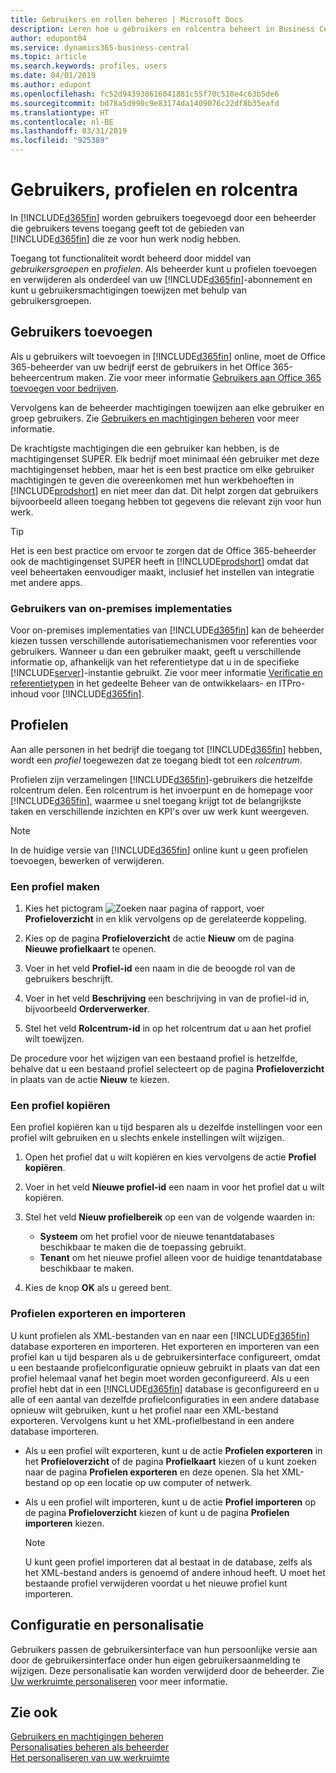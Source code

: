 ```yaml
---
title: Gebruikers en rollen beheren | Microsoft Docs
description: Leren hoe u gebruikers en rolcentra beheert in Business Central.
author: edupont04
ms.service: dynamics365-business-central
ms.topic: article
ms.search.keywords: profiles, users
ms.date: 04/01/2019
ms.author: edupont
ms.openlocfilehash: fc52d943938616041881c55f70c510e4c63b5de6
ms.sourcegitcommit: bd78a5d990c9e83174da1409076c22df8b35eafd
ms.translationtype: HT
ms.contentlocale: nl-BE
ms.lasthandoff: 03/31/2019
ms.locfileid: "925389"
---
```

# <a name="understanding-users-profiles-and-role-centers"></a>Gebruikers, profielen en rolcentra

In [!INCLUDE[d365fin](includes/d365fin_md.md)] worden gebruikers toegevoegd door een beheerder die gebruikers tevens toegang geeft tot de gebieden van [!INCLUDE[d365fin](includes/d365fin_md.md)] die ze voor hun werk nodig hebben.  

Toegang tot functionaliteit wordt beheerd door middel van *gebruikersgroepen* en *profielen*. Als beheerder kunt u profielen toevoegen en verwijderen als onderdeel van uw [!INCLUDE[d365fin](includes/d365fin_md.md)]-abonnement en kunt u gebruikersmachtigingen toewijzen met behulp van gebruikersgroepen.  

## <a name="adding-users"></a>Gebruikers toevoegen

Als u gebruikers wilt toevoegen in [!INCLUDE[d365fin](includes/d365fin_md.md)] online, moet de Office 365-beheerder van uw bedrijf eerst de gebruikers in het Office 365-beheercentrum maken. Zie voor meer informatie [Gebruikers aan Office 365 toevoegen voor bedrijven](https://aka.ms/CreateOffice365Users).

Vervolgens kan de beheerder machtigingen toewijzen aan elke gebruiker en groep gebruikers. Zie [Gebruikers en machtigingen beheren](ui-how-users-permissions.md) voor meer informatie.  

De krachtigste machtigingen die een gebruiker kan hebben, is de machtigingenset SUPER. Elk bedrijf moet minimaal één gebruiker met deze machtigingenset hebben, maar het is een best practice om elke gebruiker machtigingen te geven die overeenkomen met hun werkbehoeften in [!INCLUDE[prodshort](includes/prodshort.md)] en niet meer dan dat. Dit helpt zorgen dat gebruikers bijvoorbeeld alleen toegang hebben tot gegevens die relevant zijn voor hun werk.  

> [!TIP]
> Het is een best practice om ervoor te zorgen dat de Office 365-beheerder ook de machtigingenset SUPER heeft in [!INCLUDE[prodshort](includes/prodshort.md)] omdat dat veel beheertaken eenvoudiger maakt, inclusief het instellen van integratie met andere apps.

### <a name="users-of-on-premises-deployments"></a>Gebruikers van on-premises implementaties

Voor on-premises implementaties van [!INCLUDE[d365fin](includes/d365fin_md.md)] kan de beheerder kiezen tussen verschillende autorisatiemechanismen voor referenties voor gebruikers. Wanneer u dan een gebruiker maakt, geeft u verschillende informatie op, afhankelijk van het referentietype dat u in de specifieke [!INCLUDE[server](includes/server.md)]-instantie gebruikt. Zie voor meer informatie [Verificatie en referentietypen](/dynamics365/business-central/dev-itpro/administration/users-credential-types) in het gedeelte Beheer van de ontwikkelaars- en ITPro-inhoud voor [!INCLUDE[d365fin](includes/d365fin_md.md)].  

## <a name="profiles"></a>Profielen

Aan alle personen in het bedrijf die toegang tot [!INCLUDE[d365fin](includes/d365fin_md.md)] hebben, wordt een *profiel* toegewezen dat ze toegang biedt tot een *rolcentrum*.

Profielen zijn verzamelingen [!INCLUDE[d365fin](includes/d365fin_md.md)]-gebruikers die hetzelfde rolcentrum delen. Een rolcentrum is het invoerpunt en de homepage voor [!INCLUDE[d365fin](includes/d365fin_md.md)], waarmee u snel toegang krijgt tot de belangrijkste taken en verschillende inzichten en KPI's over uw werk kunt weergeven.  

> [!NOTE]  
>  In de huidige versie van [!INCLUDE[d365fin](includes/d365fin_md.md)] online kunt u geen profielen toevoegen, bewerken of verwijderen.  

### <a name="CreateProfile"></a>Een profiel maken

1.  Kies het pictogram ![Zoeken naar pagina of rapport](media/ui-search/search_small.png "pictogram Zoeken naar pagina of rapport"), voer **Profieloverzicht** in en klik vervolgens op de gerelateerde koppeling.  

2.  Kies op de pagina **Profieloverzicht** de actie **Nieuw** om de pagina **Nieuwe profielkaart** te openen.  

3.  Voer in het veld **Profiel-id** een naam in die de beoogde rol van de gebruikers beschrijft.  

4.  Voer in het veld **Beschrijving** een beschrijving in van de profiel-id in, bijvoorbeeld **Orderverwerker**.  

5.  Stel het veld **Rolcentrum-id** in op het rolcentrum dat u aan het profiel wilt toewijzen.  

De procedure voor het wijzigen van een bestaand profiel is hetzelfde, behalve dat u een bestaand profiel selecteert op de pagina **Profieloverzicht** in plaats van de actie **Nieuw** te kiezen.  


### <a name="copy-a-profile"></a>Een profiel kopiëren
Een profiel kopiëren kan u tijd besparen als u dezelfde instellingen voor een profiel wilt gebruiken en u slechts enkele instellingen wilt wijzigen.

1.  Open het profiel dat u wilt kopiëren en kies vervolgens de actie **Profiel kopiëren**.

2.  Voer in het veld **Nieuwe profiel-id** een naam in voor het profiel dat u wilt kopiëren.

3.  Stel het veld **Nieuw profielbereik** op een van de volgende waarden in:

    - **Systeem** om het profiel voor de nieuwe tenantdatabases beschikbaar te maken die de toepassing gebruikt.
    - **Tenant** om het nieuwe profiel alleen voor de huidige tenantdatabase beschikbaar te maken.
4. Kies de knop **OK** als u gereed bent.

### <a name="ExportImportProfile"></a>Profielen exporteren en importeren

U kunt profielen als XML-bestanden van en naar een [!INCLUDE[d365fin](includes/d365fin_md.md)] database exporteren en importeren. Het exporteren en importeren van een profiel kan u tijd besparen als u de gebruikersinterface configureert, omdat u een bestaande profielconfiguratie opnieuw gebruikt in plaats van dat een profiel helemaal vanaf het begin moet worden geconfigureerd. Als u een profiel hebt dat in een [!INCLUDE[d365fin](includes/d365fin_md.md)] database is geconfigureerd en u alle of een aantal van dezelfde profielconfiguraties in een andere database opnieuw wilt gebruiken, kunt u het profiel naar een XML-bestand exporteren. Vervolgens kunt u het XML-profielbestand in een andere database importeren.

-   Als u een profiel wilt exporteren, kunt u de actie **Profielen exporteren** in het **Profieloverzicht** of de pagina **Profielkaart** kiezen of u kunt zoeken naar de pagina **Profielen exporteren** en deze openen. Sla het XML-bestand op op een locatie op uw computer of netwerk.

-   Als u een profiel wilt importeren, kunt u de actie **Profiel importeren** op de pagina **Profieloverzicht** kiezen of kunt u de pagina **Profielen importeren** kiezen. 

    > [!NOTE]  
    >  U kunt geen profiel importeren dat al bestaat in de database, zelfs als het XML-bestand anders is genoemd of andere inhoud heeft. U moet het bestaande profiel verwijderen voordat u het nieuwe profiel kunt importeren.


## <a name="configuration-and-personalization"></a>Configuratie en personalisatie
<!--The concept of UI customization in [!INCLUDE[d365fin](includes/d365fin_md.md)] is divided in two:  

-   Configuration, performed by the administrator  

-   Personalization, performed by users  

The administrator configures the user interface for multiple users by customizing the user interface for a profile that the users are assigned to.  -->

Gebruikers passen de gebruikersinterface van hun persoonlijke versie aan door de gebruikersinterface onder hun eigen gebruikersaanmelding te wijzigen. Deze personalisatie kan worden verwijderd door de beheerder. Zie [Uw werkruimte personaliseren](ui-personalization-user.md) voor meer informatie.  

## <a name="see-also"></a>Zie ook  
[Gebruikers en machtigingen beheren](ui-how-users-permissions.md)  
[Personalisaties beheren als beheerder](ui-personalization-manage.md)  
[Het personaliseren van uw werkruimte](ui-personalization-user.md)  

